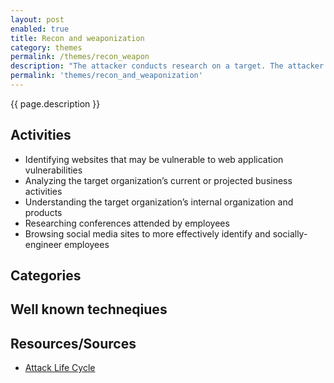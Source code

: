 ```yaml
---
layout: post
enabled: true
title: Recon and weaponization
category: themes
permalink: /themes/recon_weapon
description: "The attacker conducts research on a target. The attacker identifies targets (both systems and people) and determines his attack methodology. The attacker may look for Internet-facing services or individuals to exploit."
permalink: 'themes/recon_and_weaponization'
---
```

{{ page.description }}

## Activities

* Identifying websites that may be vulnerable to web application vulnerabilities
* Analyzing the target organization’s current or projected business activities
* Understanding the target organization’s internal organization and products
* Researching conferences attended by employees
* Browsing social media sites to more effectively identify and socially-engineer employees


## Categories


## Well known techneqiues


## Resources/Sources

* [Attack Life Cycle](http://www.iacpcybercenter.org/resource-center/what-is-cyber-crime/cyber-attack-lifecycle/)